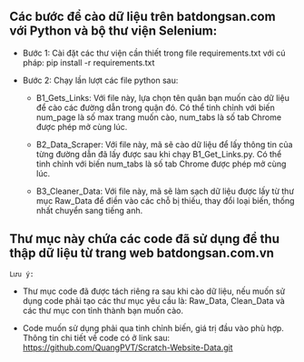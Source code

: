 ## Các bước để cào dữ liệu trên batdongsan.com với Python và bộ thư viện Selenium:
+ Bước 1: Cài đặt các thư viện cần thiết trong file requirements.txt với cú pháp: pip install -r requirements.txt

+ Bước 2: Chạy lần lượt các file python sau:
   - B1_Gets_Links: Với file này, lựa chọn tên quân bạn muốn cào dữ liệu để cào các đường dẫn trong quận đó. Có thể tinh chỉnh với biến num_page là số max trang muốn cào, num_tabs là số tab Chrome được phép mở cùng lúc.
    
   - B2_Data_Scraper: Với file này, mã sẽ cào dữ liệu để lấy thông tin của từng đường dẫn đã lấy được sau khi chạy B1_Get_Links.py. Có thể tinh chỉnh với biến num_tabs là số tab Chrome được phép mở cùng lúc.

   - B3_Cleaner_Data: Với file này, mã sẽ làm sạch dữ liệu được lấy từ thư mục Raw_Data để điền vào các chỗ bị thiếu, thay đổi loại biến, thống nhất chuyển sang tiếng anh.

## Thư mục này chứa các code đã sử dụng để thu thập dữ liệu từ trang web batdongsan.com.vn
`Lưu ý:` 
+ Thư mục code đã được tách riêng ra sau khi cào dữ liệu, nếu muốn sử dụng code phải tạo các thư mục yêu cầu là:
   Raw_Data, Clean_Data và các thư mục con tỉnh thành bạn muốn cào. 

+ Code muốn sử dụng phải qua tinh chỉnh biến, giá trị đầu vào phù hợp.
   Thông tin chi tiết về code có ở link sau: https://github.com/QuangPVT/Scratch-Website-Data.git
